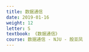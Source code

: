 ```yaml
---
title: 数据通信
date: 2019-01-16
weight: 12
letter: S
textbook: 《数据通信》
course: 数据通信 - NJU - 殷亚凤
---
```

